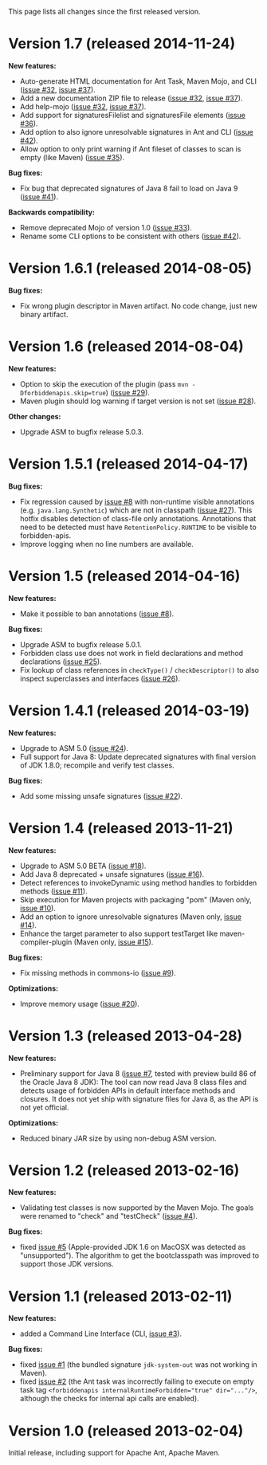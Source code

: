 This page lists all changes since the first released version.

# Version 1.7 (released 2014-11-24) #

**New features:**
  * Auto-generate HTML documentation for Ant Task, Maven Mojo, and CLI ([issue #32](https://code.google.com/p/forbidden-apis/issues/detail?id=#32), [issue #37](https://code.google.com/p/forbidden-apis/issues/detail?id=#37)).
  * Add a new documentation ZIP file to release ([issue #32](https://code.google.com/p/forbidden-apis/issues/detail?id=#32), [issue #37](https://code.google.com/p/forbidden-apis/issues/detail?id=#37)).
  * Add help-mojo ([issue #32](https://code.google.com/p/forbidden-apis/issues/detail?id=#32), [issue #37](https://code.google.com/p/forbidden-apis/issues/detail?id=#37)).
  * Add support for signaturesFilelist and signaturesFile elements ([issue #36](https://code.google.com/p/forbidden-apis/issues/detail?id=#36)).
  * Add option to also ignore unresolvable signatures in Ant and CLI ([issue #42](https://code.google.com/p/forbidden-apis/issues/detail?id=#42)).
  * Allow option to only print warning if Ant fileset of classes to scan is empty (like Maven) ([issue #35](https://code.google.com/p/forbidden-apis/issues/detail?id=#35)).

**Bug fixes:**
  * Fix bug that deprecated signatures of Java 8 fail to load on Java 9 ([issue #41](https://code.google.com/p/forbidden-apis/issues/detail?id=#41)).

**Backwards compatibility:**
  * Remove deprecated Mojo of version 1.0 ([issue #33](https://code.google.com/p/forbidden-apis/issues/detail?id=#33)).
  * Rename some CLI options to be consistent with others ([issue #42](https://code.google.com/p/forbidden-apis/issues/detail?id=#42)).

# Version 1.6.1 (released 2014-08-05) #

**Bug fixes:**
  * Fix wrong plugin descriptor in Maven artifact. No code change, just new binary artifact.

# Version 1.6 (released 2014-08-04) #

**New features:**
  * Option to skip the execution of the plugin (pass `mvn -Dforbiddenapis.skip=true`) ([issue #29](https://code.google.com/p/forbidden-apis/issues/detail?id=#29)).
  * Maven plugin should log warning if target version is not set ([issue #28](https://code.google.com/p/forbidden-apis/issues/detail?id=#28)).

**Other changes:**
  * Upgrade ASM to bugfix release 5.0.3.

# Version 1.5.1 (released 2014-04-17) #

**Bug fixes:**
  * Fix regression caused by [issue #8](https://code.google.com/p/forbidden-apis/issues/detail?id=#8) with non-runtime visible annotations (e.g. `java.lang.Synthetic`) which are not in classpath ([issue #27](https://code.google.com/p/forbidden-apis/issues/detail?id=#27)). This hotfix disables detection of class-file only annotations. Annotations that need to be detected must have `RetentionPolicy.RUNTIME` to be visible to forbidden-apis.
  * Improve logging when no line numbers are available.

# Version 1.5 (released 2014-04-16) #

**New features:**
  * Make it possible to ban annotations ([issue #8](https://code.google.com/p/forbidden-apis/issues/detail?id=#8)).

**Bug fixes:**
  * Upgrade ASM to bugfix release 5.0.1.
  * Forbidden class use does not work in field declarations and method declarations ([issue #25](https://code.google.com/p/forbidden-apis/issues/detail?id=#25)).
  * Fix lookup of class references in `checkType()` / `checkDescriptor()` to also inspect superclasses and interfaces ([issue #26](https://code.google.com/p/forbidden-apis/issues/detail?id=#26)).

# Version 1.4.1 (released 2014-03-19) #

**New features:**
  * Upgrade to ASM 5.0 ([issue #24](https://code.google.com/p/forbidden-apis/issues/detail?id=#24)).
  * Full support for Java 8: Update deprecated signatures with final version of JDK 1.8.0; recompile and verify test classes.

**Bug fixes:**
  * Add some missing unsafe signatures ([issue #22](https://code.google.com/p/forbidden-apis/issues/detail?id=#22)).

# Version 1.4 (released 2013-11-21) #

**New features:**
  * Upgrade to ASM 5.0 BETA	([issue #18](https://code.google.com/p/forbidden-apis/issues/detail?id=#18)).
  * Add Java 8 deprecated + unsafe signatures ([issue #16](https://code.google.com/p/forbidden-apis/issues/detail?id=#16)).
  * Detect references to invokeDynamic using method handles to forbidden methods ([issue #11](https://code.google.com/p/forbidden-apis/issues/detail?id=#11)).
  * Skip execution for Maven projects with packaging "pom" (Maven only, [issue #10](https://code.google.com/p/forbidden-apis/issues/detail?id=#10)).
  * Add an option to ignore unresolvable signatures (Maven only, [issue #14](https://code.google.com/p/forbidden-apis/issues/detail?id=#14)).
  * Enhance the target parameter to also support testTarget like maven-compiler-plugin (Maven only, [issue #15](https://code.google.com/p/forbidden-apis/issues/detail?id=#15)).

**Bug fixes:**
  * Fix missing methods in commons-io ([issue #9](https://code.google.com/p/forbidden-apis/issues/detail?id=#9)).

**Optimizations:**
  * Improve memory usage ([issue #20](https://code.google.com/p/forbidden-apis/issues/detail?id=#20)).

# Version 1.3 (released 2013-04-28) #

**New features:**
  * Preliminary support for Java 8 ([issue #7](https://code.google.com/p/forbidden-apis/issues/detail?id=#7), tested with preview build 86 of the Oracle Java 8 JDK): The tool can now read Java 8 class files and detects usage of forbidden APIs in default interface methods and closures. It does not yet ship with signature files for Java 8, as the API is not yet official.

**Optimizations:**
  * Reduced binary JAR size by using non-debug ASM version.

# Version 1.2 (released 2013-02-16) #

**New features:**
  * Validating test classes is now supported by the Maven Mojo. The goals were renamed to "check" and "testCheck" ([issue #4](https://code.google.com/p/forbidden-apis/issues/detail?id=#4)).

**Bug fixes:**
  * fixed [issue #5](https://code.google.com/p/forbidden-apis/issues/detail?id=#5) (Apple-provided JDK 1.6 on MacOSX was detected as "unsupported"). The algorithm to get the bootclasspath was improved to support those JDK versions.

# Version 1.1 (released 2013-02-11) #

**New features:**
  * added a Command Line Interface (CLI, [issue #3](https://code.google.com/p/forbidden-apis/issues/detail?id=#3)).

**Bug fixes:**
  * fixed [issue #1](https://code.google.com/p/forbidden-apis/issues/detail?id=#1) (the bundled signature `jdk-system-out` was not working in Maven).
  * fixed [issue #2](https://code.google.com/p/forbidden-apis/issues/detail?id=#2) (the Ant task was incorrectly failing to execute on empty task tag `<forbiddenapis internalRuntimeForbidden="true" dir="..."/>`, although the checks for internal api calls are enabled).

# Version 1.0 (released 2013-02-04) #

Initial release, including support for Apache Ant, Apache Maven.